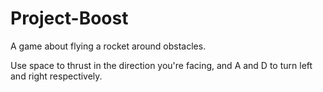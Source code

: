 # Project-Boost
 A game about flying a rocket around obstacles.

 Use space to thrust in the direction you're facing, and A and D to turn left and right respectively.
